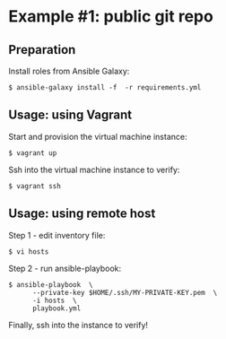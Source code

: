 Example #1: public git repo
===

## Preparation

Install roles from Ansible Galaxy:

```
$ ansible-galaxy install -f  -r requirements.yml
```


## Usage: using Vagrant

Start and provision the virtual machine instance:

```
$ vagrant up
```

Ssh into the virtual machine instance to verify:

```
$ vagrant ssh
```



## Usage: using remote host

Step 1 - edit inventory file:

```
$ vi hosts
```


Step 2 - run ansible-playbook:

```
$ ansible-playbook  \
      --private-key $HOME/.ssh/MY-PRIVATE-KEY.pem  \
      -i hosts  \
      playbook.yml
```


Finally, ssh into the instance to verify!